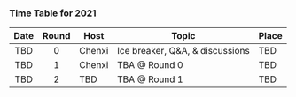 ### Time Table for 2021
| Date | Round | Host   | Topic                           | Place |
|:----:|:-----:|--------|---------------------------------|-------|
|  TBD |   0   | Chenxi | Ice breaker, Q&A, & discussions | TBD   |
|  TBD |   1   | Chenxi | TBA @ Round 0                   | TBD   |
|  TBD |   2   | TBD    | TBA @ Round 1                   | TBD   |
